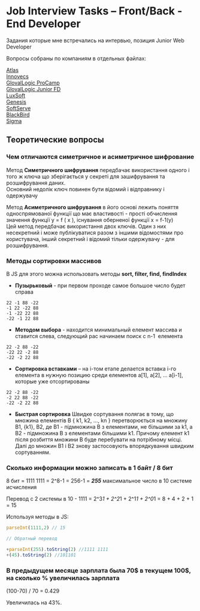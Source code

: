 # Job Interview Tasks – Front/Back -End Developer

Задания которые мне встречались на интервью, позиция Junior Web Developer

Вопросы собраны по компаниям в отдельных файлах:

[Atlas](Interview_1_Atlas.md)  
[Innovecs](Interview_2_Innovecs.md)  
[GlovalLogic ProCamp](Interview_3_GlobalLogic_ProCamp.md)  
[GlovalLogic Junior FD](Interview_4_GlobalLogic_Junior_FD.md)  
[LuxSoft](Interview_5_LuxSoft.md)  
[Genesis](Interview_6_Genesis.md)  
[SoftServe](Interview_7_SoftServe.md)  
[BlackBird](Interview_8_BlackBird.md)  
[Sigma](Interview_9_Sigma.md)  

## Теоретические вопросы

### Чем отличаются симетричное и асиметричное шифрование

Метод **Симетричного шифрування**
передбачає використання одного і того ж ключа що зберігається у секреті для зашифрування та розшифрування даних.  
Основний недолік ключ повинен бути відомий і відправнику і одержувачу

Метод **Асиметричного шифрування**  в його основі лежить поняття односпрямованої функції що має властивості - прості обчислення значення функції y = f ( x ),  існування оберненої функції  x = f-1(y)  
Цей метод передбачає використання двох ключів. Один з них несекретний і може публікуватися разом з іншими відомостями про користувача, інший секретний і відомий тільки одержувачу - для розшифрування.

### Методы сортировки массивов

В JS для этого можна использовать методы **sort, filter, find, findIndex**

- **Пузырьковый** - при первом проходе самое большое число будет справа

```
22 -1 88 -22
-1 22 -22 88
-1 -22 22 88
-22 -1 22 88
```

- **Методом выбора** - находится минимальный елемент массива и ставится слева, следующий рас начинаем поиск с n-1  елемента

```
22 -2 88 -22
-22 22 -2 88
-22 -2 22 88
```

- **Сортировка вставками** – на i-том етапе делается вставка i-го елемента в нужную позицию среди елементов а[1], a[2], ... a[i-1], которые уже отсортированы

```
22 -2 88 -22
-2 22 88 -22
-22 -2 22 88
```

- **Быстрая сортировка**
Швидке сортування полягає в тому, що множина елементів В { k1, k2, …, kn } перетворюється на множину B1, {k1}, B2, де В1 - підмножина В з елементами, не більшими за k1, а В2 - підмножина В з елементами більшими k1. Причому елемент k1 після розбиття множини В буде перебувати на потрібному місці. Далі до множин B1 і B2 знову застосовують впорядкування швидким сортуванням.

### Сколько информации можно записать в 1 байт / 8 бит

8 бит =  1111 1111 = 2^8-1 = 256-1 = ***255*** максимальное число в 10 системе исчисления

Перевод с 2 системы в 10 -  1111 = 2^3*1 + 2^2*1 + 2^1*1 + 2^0*1 = 8 + 4 + 2 + 1 = 15

Используя методы в JS:

```js
parseInt(1111,2) // 15

// Обратный перевод

+parseInt(255).toString(2) //1111 1111
+(45).toString(2) //101101
```

### В предыдущем месяце зарплата была 70$ в текущем 100$, на сколько % увеличилась зарплата

(100-70) / 70 = 0.429

Увеличилась на 43%.